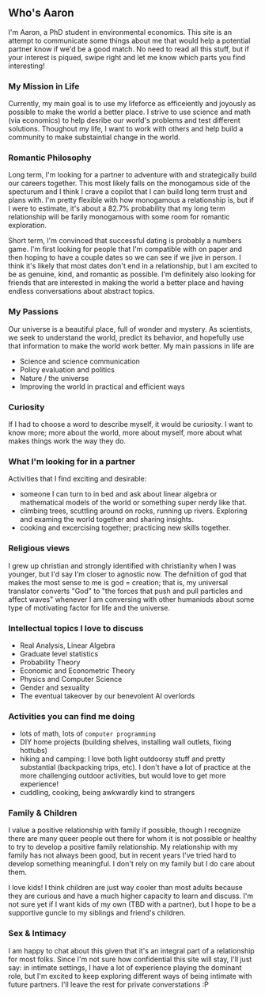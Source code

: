 
## Who's Aaron
I'm Aaron, a PhD student in environmental economics. This site is an attempt to communicate some things about me that would help a potential partner know if we'd be a good match. No need to read all this stuff, but if your interest is piqued, swipe right and let me know which parts you find interesting!
  
### My Mission in Life
Currently, my main goal is to use my lifeforce as efficeiently and joyously as possible to make the world a better place. I strive to use science and math (via economics) to help desribe our world's problems and test different solutions. Thoughout my life, I want to work with others and help build a community to make substaintial change in the world.

### Romantic Philosophy
Long term, I'm looking for a partner to adventure with and strategically build our careers together. This most likely falls on the monogamous side of the specturum and I think I crave a copilot that I can build long term trust and plans with. I'm pretty flexible with how monogamous a relationship is, but if I were to estimate, it's about a 82.7% probability that my long term relationship will be farily monogamous with some room for romantic exploration.

Short term, I'm convinced that successful dating is probably a numbers game. I'm first looking for people that I'm compatible with on paper and then hoping to have a couple dates so we can see if we jive in person. I think it's likely that most dates don't end in a relationship, but I am excited to be as genuine, kind, and romantic as possible. I'm definitely also looking for friends that are interested in making the world a better place and having endless conversations about abstract topics.

### My Passions
Our universe is a beautiful place, full of wonder and mystery. As scientists, we seek to understand the world, predict its behavior, and hopefully use that information to make the world work better. My main passions in life are
- Science and science communication
- Policy evaluation and politics
- Nature / the universe
- Improving the world in practical and efficient ways
    
### Curiosity
If I had to choose a word to describe myself, it would be curiosity. I want to know more; more about the world, more about myself, more about what makes things work the way they do. 
    
### What I'm looking for in a partner
Activities that I find exciting and desirable:
- someone I can turn to in bed and ask about linear algebra or mathematical models of the world or something super nerdy like that.
- climbing trees, scuttling around on rocks, running up rivers. Exploring and examing the world together and sharing insights.
- cooking and excercising together; practicing new skills together.

### Religious views
I grew up christian and strongly identified with christianity when I was younger, but I'd say I'm closer to agnostic now. The defniition of god that makes the most sense to me is god = creation; that is, my universal translator converts "God" to "the forces that push and pull particles and affect waves" whenever I am conversing with other humaniods about some type of motivating factor for life and the universe.
    
### Intellectual topics I love to discuss
- Real Analysis, Linear Algebra
- Graduate level statistics
- Probability Theory
- Economic and Econometric Theory
- Physics and Computer Science
- Gender and sexuality
- The eventual takeover by our benevolent AI overlords

### Activities you can find me doing
- lots of math, lots of `computer programming`
- DIY home projects (building shelves, installing wall outlets, fixing hottubs)
- hiking and camping: I love both light outdoorsy stuff and pretty substantial (backpacking trips, etc). I don't have a lot of practice at the more challenging outdoor activities, but would love to get more experience!
- cuddling, cooking, being awkwardly kind to strangers

### Family & Children
I value a positive relationship with family if possible, though I recognize there are many queer people out there for whom it is not possible or healthy to try to develop a positive family relationship. My relationship with my family has not always been good, but in recent years I've tried hard to develop something meaningful. I don't rely on my family but I do care about them.

I love kids! I think children are just way cooler than most adults because they are curious and have a much higher capacity to learn and discuss. I'm not sure yet if I want kids of my own (TBD with a partner), but I hope to be a supportive guncle to my siblings and friend's children.

### Sex & Intimacy 
I am happy to chat about this given that it's an integral part of a relationship for most folks. Since I'm not sure how confidential this site will stay, I'll just say: in intimate settings, I have a lot of experience playing the dominant role, but I'm excited to keep exploring different ways of being intimate with future partners. I'll leave the rest for private converstations :P

